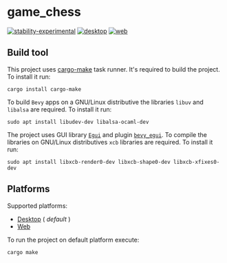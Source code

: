 # game_chess
[![stability-experimental](https://img.shields.io/badge/stability-experimental-orange.svg)](https://github.com/emersion/stability-badges#experimental) [![desktop](https://github.com/Wandalen/game_chess/actions/workflows/DesktopPush.yml/badge.svg)](https://github.com/Wandalen/game_chess/actions/workflows/DesktopPush.yml) [![web](https://github.com/Wandalen/game_chess/actions/workflows/WebPush.yml/badge.svg)](https://github.com/Wandalen/game_chess/actions/workflows/WebPush.yml)

## Build tool

This project uses [cargo-make](https://github.com/sagiegurari/cargo-make) task runner. It's required to build the project. To install it run:

```
cargo install cargo-make
```

To build `Bevy` apps on a GNU/Linux distributive the libraries `libuv` and `libalsa` are required. To install it run:

```
sudo apt install libudev-dev libalsa-ocaml-dev
```

The project uses GUI library [`Egui`](https://github.com/emilk/egui) and plugin [`bevy_egui`](https://github.com/mvlabat/bevy_egui). To compile the libraries on GNU/Linux distributives `xcb` libraries are required. To install it run:

```
sudo apt install libxcb-render0-dev libxcb-shape0-dev libxcb-xfixes0-dev
```

<!--
  the add instruction is considered correct because the result of testing
  https://github.com/Wandalen/game_chess/actions/runs/1618686028
  is ok
-->

## Platforms

Supported platforms:

- [Desktop](./doc/platform/Desktop.md) ( _default_ )
- [Web](./doc/platform/Web.md)

To run the project on default platform execute:

```
cargo make
```
